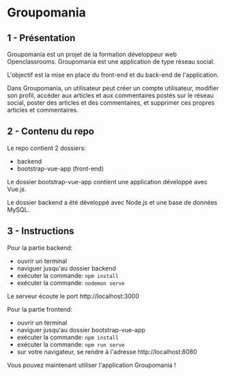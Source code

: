 # Groupomania

## 1 - Présentation

Groupomania est un projet de la formation développeur web Openclassrooms. Groupomania est une application de type réseau social.

L'objectif est la mise en place du front-end et du back-end de l'application.

Dans Groupomania, un utilisateur peut créer un compte utilisateur, modifier son profil, accéder aux articles et aux commentaires postés sur le réseau social, poster des articles et des commentaires, et supprimer ces propres articles et commentaires.

## 2 - Contenu du repo

Le repo contient 2 dossiers:
- backend
- bootstrap-vue-app (front-end)

Le dossier bootstrap-vue-app contient une application développé avec Vue.js.

Le dossier backend a été développé avec Node.js et une base de données MySQL.

## 3 - Instructions

Pour la partie backend:
- ouvrir un terminal
- naviguer jusqu'au dossier backend
- exécuter la commande: `npm install`
- exécuter la commande: `nodemon serve`

Le serveur écoute le port http://localhost:3000

Pour la partie frontend:
- ouvrir un terminal
- naviguer jusqu'au dossier bootstrap-vue-app
- exécuter la commande: `npm install`
- exécuter la commande: `npm run serve`
- sur votre navigateur, se rendre à l'adresse http://localhost:8080

Vous pouvez maintenant utiliser l'application Groupomania !
